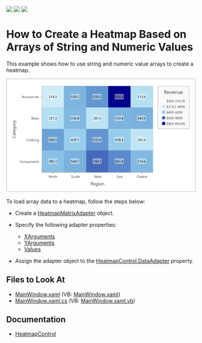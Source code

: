 <!-- default badges list -->
![](https://img.shields.io/endpoint?url=https://codecentral.devexpress.com/api/v1/VersionRange/417457153/21.2.2%2B)
[![](https://img.shields.io/badge/Open_in_DevExpress_Support_Center-FF7200?style=flat-square&logo=DevExpress&logoColor=white)](https://supportcenter.devexpress.com/ticket/details/T1036990)
[![](https://img.shields.io/badge/📖_How_to_use_DevExpress_Examples-e9f6fc?style=flat-square)](https://docs.devexpress.com/GeneralInformation/403183)
<!-- default badges end -->

# How to Create a Heatmap Based on Arrays of String and Numeric Values

This example shows how to use string and numeric value arrays to create a heatmap.

![Resulting heatmap](Images/heatmap.png)

To load array data to a heatmap, follow the steps below:

- Create a [HeatmapMatrixAdapter](https://docs.devexpress.com/WPF/DevExpress.Xpf.Charts.Heatmap.HeatmapMatrixAdapter?v=21.2&p=netframework) object. 

- Specify the following adapter properties:

    - [XArguments](https://docs.devexpress.com/WPF/DevExpress.Xpf.Charts.Heatmap.HeatmapMatrixAdapter.XArguments?v=21.2)
    - [YArguments](https://docs.devexpress.com/WPF/DevExpress.Xpf.Charts.Heatmap.HeatmapMatrixAdapter.YArguments?v=21.2)
    - [Values](https://docs.devexpress.com/WPF/DevExpress.Xpf.Charts.Heatmap.HeatmapMatrixAdapter.Values?v=21.2)

- Assign the adapter object to the [HeatmapControl.DataAdapter](https://docs.devexpress.com/WPF/DevExpress.Xpf.Charts.Heatmap.HeatmapControl.DataAdapter?v=21.2) property.

<!-- default file list -->
## Files to Look At

- [MainWindow.xaml](./CS/MainWindow.xaml) (VB: [MainWindow.xaml](./VB/MainWindow.xaml))
- [MainWindow.xaml.cs](./CS/MainWindow.xaml.cs) (VB: [MainWindow.xaml.vb](./VB/MainWindow.xaml.vb))

<!-- default file list end -->

## Documentation

- [HeatmapControl](https://docs.devexpress.com/WPF/DevExpress.Xpf.Charts.Heatmap.HeatmapControl?v=21.2&p=netframework)
